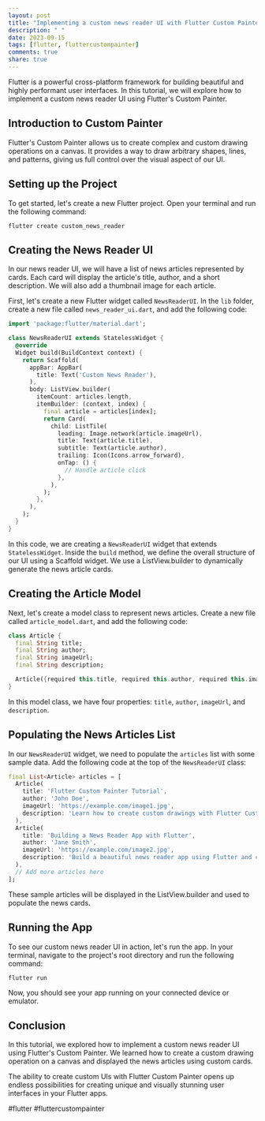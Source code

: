 ```yaml
---
layout: post
title: "Implementing a custom news reader UI with Flutter Custom Painter"
description: " "
date: 2023-09-15
tags: [flutter, fluttercustompainter]
comments: true
share: true
---
```


Flutter is a powerful cross-platform framework for building beautiful and highly performant user interfaces. In this tutorial, we will explore how to implement a custom news reader UI using Flutter's Custom Painter.

## Introduction to Custom Painter

Flutter's Custom Painter allows us to create complex and custom drawing operations on a canvas. It provides a way to draw arbitrary shapes, lines, and patterns, giving us full control over the visual aspect of our UI.

## Setting up the Project

To get started, let's create a new Flutter project. Open your terminal and run the following command:

```
flutter create custom_news_reader
```

## Creating the News Reader UI

In our news reader UI, we will have a list of news articles represented by cards. Each card will display the article's title, author, and a short description. We will also add a thumbnail image for each article.

First, let's create a new Flutter widget called `NewsReaderUI`. In the `lib` folder, create a new file called `news_reader_ui.dart`, and add the following code:

```dart
import 'package:flutter/material.dart';

class NewsReaderUI extends StatelessWidget {
  @override
  Widget build(BuildContext context) {
    return Scaffold(
      appBar: AppBar(
        title: Text('Custom News Reader'),
      ),
      body: ListView.builder(
        itemCount: articles.length,
        itemBuilder: (context, index) {
          final article = articles[index];
          return Card(
            child: ListTile(
              leading: Image.network(article.imageUrl),
              title: Text(article.title),
              subtitle: Text(article.author),
              trailing: Icon(Icons.arrow_forward),
              onTap: () {
                // Handle article click
              },
            ),
          );
        },
      ),
    );
  }
}
```

In this code, we are creating a `NewsReaderUI` widget that extends `StatelessWidget`. Inside the `build` method, we define the overall structure of our UI using a Scaffold widget. We use a ListView.builder to dynamically generate the news article cards.

## Creating the Article Model

Next, let's create a model class to represent news articles. Create a new file called `article_model.dart`, and add the following code:

```dart
class Article {
  final String title;
  final String author;
  final String imageUrl;
  final String description;

  Article({required this.title, required this.author, required this.imageUrl, required this.description});
}
```

In this model class, we have four properties: `title`, `author`, `imageUrl`, and `description`.

## Populating the News Articles List

In our `NewsReaderUI` widget, we need to populate the `articles` list with some sample data. Add the following code at the top of the `NewsReaderUI` class:

```dart
final List<Article> articles = [
  Article(
    title: 'Flutter Custom Painter Tutorial',
    author: 'John Doe',
    imageUrl: 'https://example.com/image1.jpg',
    description: 'Learn how to create custom drawings with Flutter Custom Painter.',
  ),
  Article(
    title: 'Building a News Reader App with Flutter',
    author: 'Jane Smith',
    imageUrl: 'https://example.com/image2.jpg',
    description: 'Build a beautiful news reader app using Flutter and custom UI.',
  ),
  // Add more articles here
];
```

These sample articles will be displayed in the ListView.builder and used to populate the news cards.

## Running the App

To see our custom news reader UI in action, let's run the app. In your terminal, navigate to the project's root directory and run the following command:

```
flutter run
```

Now, you should see your app running on your connected device or emulator.

## Conclusion

In this tutorial, we explored how to implement a custom news reader UI using Flutter's Custom Painter. We learned how to create a custom drawing operation on a canvas and displayed the news articles using custom cards.

The ability to create custom UIs with Flutter Custom Painter opens up endless possibilities for creating unique and visually stunning user interfaces in your Flutter apps.

#flutter #fluttercustompainter